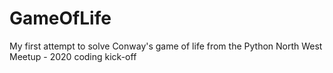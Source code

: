 # GameOfLife
My first attempt to solve Conway's game of life from the Python North West Meetup - 2020 coding kick-off

